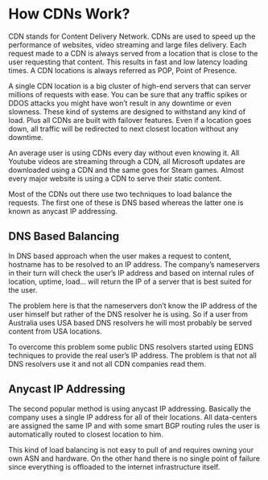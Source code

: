# How CDNs Work?

CDN stands for Content Delivery Network. CDNs are used to speed up the performance of websites, video streaming and large files delivery. Each request made to a CDN is always served from a location that is close to the user requesting that content. This results in fast and low latency loading times. A CDN locations is always referred as POP, Point of Presence.

A single CDN location is a big cluster of high-end servers that can server millions of requests with ease. You can be sure that any traffic spikes or DDOS attacks you might have won’t result in any downtime or even slowness. These kind of systems are designed to withstand any kind of load. Plus all CDNs are built with failover features. Even if a location goes down, all traffic will be redirected to next closest location without any downtime.

An average user is using CDNs every day without even knowing it. All Youtube videos are streaming through a CDN, all Microsoft updates are downloaded using a CDN and the same goes for Steam games. Almost every major website is using a CDN to serve their static content.

Most of the CDNs out there use two techniques to load balance the requests. The first one of these is DNS based whereas the latter one is known as anycast IP addressing.

## DNS Based Balancing

In DNS based approach when the user makes a request to content, hostname has to be resolved to an IP address. The company’s nameservers in their turn will check the user’s IP address and based on internal rules of location, uptime, load... will return the IP of a server that is best suited for the user.

The problem here is that the nameservers don’t know the IP address of the user himself but rather of the DNS resolver he is using. So if a user from Australia uses USA based DNS resolvers he will most probably be served content from USA locations.
 
To overcome this problem some public DNS resolvers started using EDNS techniques to provide the real user’s IP address. The problem is that not all DNS resolvers use it and not all CDN companies read them.

## Anycast IP Addressing

The second popular method is using anycast IP addressing. Basically the company uses a single IP address for all of their locations. All data-centers are assigned the same IP and with some smart BGP routing rules the user is automatically routed to closest location to him. 

This kind of load balancing is not easy to pull of and requires owning your own ASN and hardware. On the other hand there is no single point of failure since everything is offloaded to the internet infrastructure itself.
